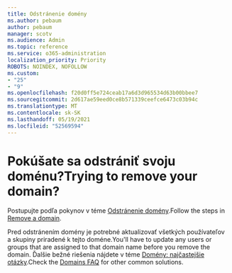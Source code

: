 ```yaml
---
title: Odstránenie domény
ms.author: pebaum
author: pebaum
manager: scotv
ms.audience: Admin
ms.topic: reference
ms.service: o365-administration
localization_priority: Priority
ROBOTS: NOINDEX, NOFOLLOW
ms.custom:
- "25"
- "9"
ms.openlocfilehash: f20d0ff5e724ceab17a6d3d965534d63b00bbee7
ms.sourcegitcommit: 2d617ae59eed0ce8b571339ceefce6473c03b94c
ms.translationtype: MT
ms.contentlocale: sk-SK
ms.lasthandoff: 05/19/2021
ms.locfileid: "52569594"
---
```

# <a name="trying-to-remove-your-domain"></a><span data-ttu-id="228f7-102">Pokúšate sa odstrániť svoju doménu?</span><span class="sxs-lookup"><span data-stu-id="228f7-102">Trying to remove your domain?</span></span>

<span data-ttu-id="228f7-103">Postupujte podľa pokynov v téme [Odstránenie domény](/microsoft-365/admin/get-help-with-domains/remove-a-domain).</span><span class="sxs-lookup"><span data-stu-id="228f7-103">Follow the steps in [Remove a domain](/microsoft-365/admin/get-help-with-domains/remove-a-domain).</span></span>
  
<span data-ttu-id="228f7-104">Pred odstránením domény je potrebné aktualizovať všetkých používateľov a skupiny priradené k tejto doméne.</span><span class="sxs-lookup"><span data-stu-id="228f7-104">You'll have to update any users or groups that are assigned to that domain name before you remove the domain.</span></span> <span data-ttu-id="228f7-105">Ďalšie bežné riešenia nájdete v téme [Domény: najčastejšie otázky](/microsoft-365/admin/setup/domains-faq).</span><span class="sxs-lookup"><span data-stu-id="228f7-105">Check the [Domains FAQ](/microsoft-365/admin/setup/domains-faq) for other common solutions.</span></span>
  